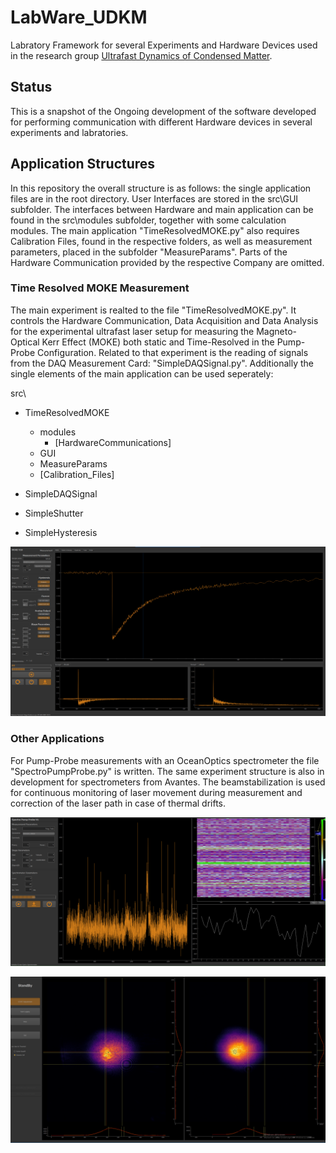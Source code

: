 # LabWare_UDKM
Labratory Framework for several Experiments and Hardware Devices used in the research group [Ultrafast Dynamics of Condensed Matter](http://www.udkm.physik.uni-potsdam.de/).

## Status 

This is a snapshot of the Ongoing development of the software developed for performing communication with different Hardware devices in several experiments and labratories. 

## Application Structures

In this repository the overall structure is as follows: the single application files are in the root directory. User Interfaces are stored in the src\GUI subfolder. 
The interfaces between Hardware and main application can be found in the src\modules subfolder, together with some calculation modules. 
The main application "TimeResolvedMOKE.py" also requires Calibration Files, found in the respective folders, as well as measurement 
parameters, placed in the subfolder "MeasureParams". Parts of the Hardware Communication provided by the respective Company are omitted. 

### Time Resolved MOKE Measurement

The main experiment is realted to the file "TimeResolvedMOKE.py". 
It controls the Hardware Communication, Data Acquisition and Data Analysis for the experimental ultrafast laser setup for measuring 
the Magneto-Optical Kerr Effect (MOKE) both static and Time-Resolved in the Pump-Probe Configuration. Related to that experiment is the 
reading of signals from the DAQ Measurement Card: "SimpleDAQSignal.py". Additionally the single elements of the main application can be used seperately:

src\
  * TimeResolvedMOKE
    * modules
      * [HardwareCommunications]
    * GUI
    * MeasureParams
    * [Calibration_Files]
  
  * SimpleDAQSignal
  * SimpleShutter
  * SimpleHysteresis

![Automated Time Resolved MOKE Measurement](/images/TRMOKE_Screenshot.png)

### Other Applications

For Pump-Probe measurements with an OceanOptics spectrometer the file "SpectroPumpProbe.py" is written. 
The same experiment structure is also in development for spectrometers from Avantes. 
The beamstabilization is used for continuous monitoring of laser movement during measurement and correction of the laser path in case of thermal drifts.

![PumpProbe Spectroscopy](/images/PumpProbeFrog_Screenshot.png)

![Beamstabilization](/images/Beamstabilization_Screenshot.png)
